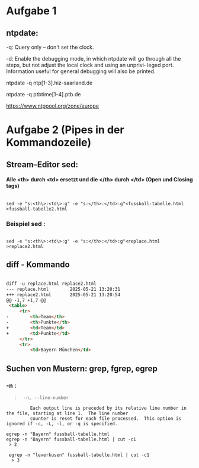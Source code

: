 # Aufgabe 1
## ntpdate:
-q: Query only – don't set the clock.

-d: Enable  the debugging mode, in which ntpdate will go through all
the steps, but not adjust the local clock and using an  unprivi‐
leged  port.  Information useful for general debugging will also
be printed.

ntpdate -q ntp[1-3].hiz-saarland.de

ntpdate -q ptbtime[1-4].ptb.de

https://www.ntppool.org/zone/europe

# Aufgabe 2 (Pipes in der Kommandozeile)

## Stream–Editor sed:
#### Alle <th\> durch <td\> ersetzt und die </th\> durch </td\>  (Open und Closing tags)

```shell

sed -e "s:<th\>:<td\>:g" -e "s:</th>:</td>:g"<fussball-tabelle.html >fussball-tabelle2.html

```

### Beispiel sed :
```shell

sed -e "s:<th\>:<td\>:g" -e "s:</th>:</td>:g"<replace.html >replace2.html 
```




## diff - Kommando
```html

diff -u replace.html replace2.html                                                                                                                                          ─╯
--- replace.html        2025-05-21 13:20:31
+++ replace2.html       2025-05-21 13:20:54
@@ -1,7 +1,7 @@
 <table>
     <tr>
-        <th>Team</th>
-        <th>Punkte</th>
+        <td>Team</td>
+        <td>Punkte</td>
     </tr>
     <tr>
         <td>Bayern München</td>

```

## Suchen von Mustern: grep, fgrep, egrep

### -n :

>      -n, --line-number
             Each output line is preceded by its relative line number in the file, starting at line 1.  The line number
             counter is reset for each file processed.  This option is ignored if -c, -L, -l, or -q is specified.

``` shell
egrep -n "Bayern" fussball-tabelle.html
egrep -n "Bayern" fussball-tabelle.html | cut -c1
 > 2

 egrep -n "leverkusen" fussball-tabelle.html | cut -c1
  > 3

```








